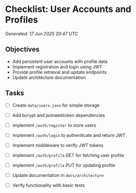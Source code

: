 # Checklist: User Accounts and Profiles

*Generated: 17 Jun 2025 20:47 UTC*

## Objectives
- Add persistent user accounts with profile data
- Implement registration and login using JWT
- Provide profile retrieval and update endpoints
- Update architecture documentation

## Tasks
- [ ] Create `data/users.json` for simple storage
- [ ] Add bcrypt and jsonwebtoken dependencies
- [ ] Implement `/auth/register` to store users
- [ ] Implement `/auth/login` to authenticate and return JWT
- [ ] Implement middleware to verify JWT tokens
- [ ] Implement `/auth/profile` GET for fetching user profile
- [ ] Implement `/auth/profile` PUT for updating profile
- [ ] Update documentation in `docs/architecture`
- [ ] Verify functionality with basic tests

